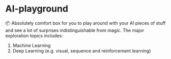 # AI-playground
📦 Absolutely comfort box for you to play around with your AI pieces of stuff and see a lot of surprises indistinguishable from magic. The major exploration topics includes:

1. Machine Learning
2. Deep Learning (e.g. visual, sequence and reinforcement learning)
